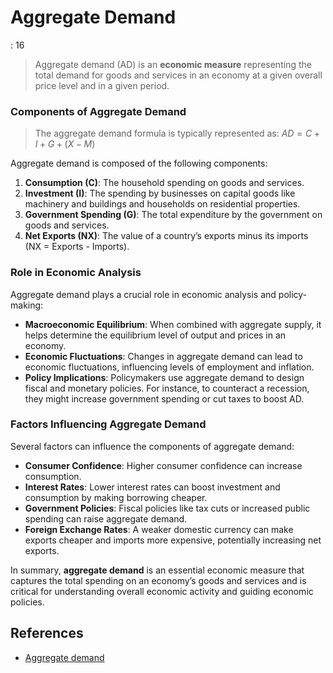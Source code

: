 # Aggregate Demand

: 16

> Aggregate demand (AD) is an **economic measure** representing the total demand for goods and services in an economy at a given overall price level and in a given period.
> 

### Components of Aggregate Demand

> The aggregate demand formula is typically represented as:  $AD = C + I + G + (X - M)$
> 

Aggregate demand is composed of the following components:

1. **Consumption (C)**: The household spending on goods and services.
2. **Investment (I)**: The spending by businesses on capital goods like machinery and buildings and households on residential properties.
3. **Government Spending (G)**: The total expenditure by the government on goods and services.
4. **Net Exports (NX)**: The value of a country’s exports minus its imports (NX = Exports - Imports).

### Role in Economic Analysis

Aggregate demand plays a crucial role in economic analysis and policy-making:

- **Macroeconomic Equilibrium**: When combined with aggregate supply, it helps determine the equilibrium level of output and prices in an economy.
- **Economic Fluctuations**: Changes in aggregate demand can lead to economic fluctuations, influencing levels of employment and inflation.
- **Policy Implications**: Policymakers use aggregate demand to design fiscal and monetary policies. For instance, to counteract a recession, they might increase government spending or cut taxes to boost AD.

### Factors Influencing Aggregate Demand

Several factors can influence the components of aggregate demand:

- **Consumer Confidence**: Higher consumer confidence can increase consumption.
- **Interest Rates**: Lower interest rates can boost investment and consumption by making borrowing cheaper.
- **Government Policies**: Fiscal policies like tax cuts or increased public spending can raise aggregate demand.
- **Foreign Exchange Rates**: A weaker domestic currency can make exports cheaper and imports more expensive, potentially increasing net exports.

In summary, **aggregate demand** is an essential economic measure that captures the total spending on an economy’s goods and services and is critical for understanding overall economic activity and guiding economic policies.

## References

- [Aggregate demand](https://en.wikipedia.org/wiki/Aggregate_demand)